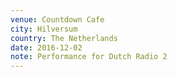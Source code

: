 ```yaml
---
venue: Countdown Cafe
city: Hilversum
country: The Netherlands
date: 2016-12-02
note: Performance for Dutch Radio 2
---
```


